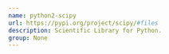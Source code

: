 ```yaml
---
name: python2-scipy
url: https://pypi.org/project/scipy/#files
description: Scientific Library for Python.
group: None
---
```

